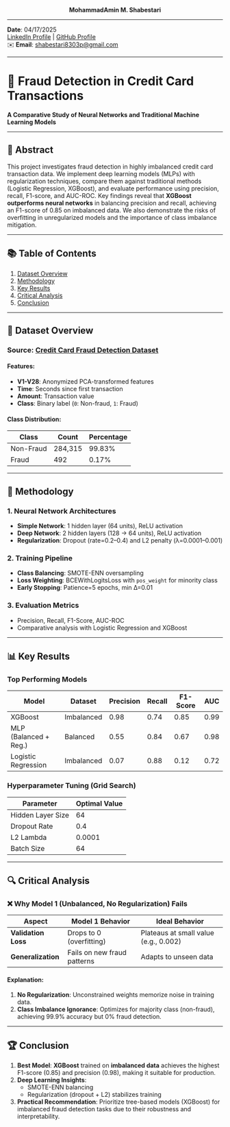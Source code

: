 <p align="center"><strong> MohammadAmin M. Shabestari </strong></p>

---

**Date**: 04/17/2025  
[LinkedIn Profile](https://www.linkedin.com/in/mohammadamin-shabestari) | [GitHub Profile](https://github.com/Msh8303)  
✉️ **Email**: shabestari8303p@gmail.com  

---

# 🏦 Fraud Detection in Credit Card Transactions  
**A Comparative Study of Neural Networks and Traditional Machine Learning Models**

---

## 📜 Abstract  
This project investigates fraud detection in highly imbalanced credit card transaction data. We implement deep learning models (MLPs) with regularization techniques, compare them against traditional methods (Logistic Regression, XGBoost), and evaluate performance using precision, recall, F1-score, and AUC-ROC. Key findings reveal that **XGBoost outperforms neural networks** in balancing precision and recall, achieving an F1-score of 0.85 on imbalanced data. We also demonstrate the risks of overfitting in unregularized models and the importance of class imbalance mitigation.

---

## 📚 Table of Contents  
1. [Dataset Overview](#-dataset-overview)  
2. [Methodology](#-methodology)  
3. [Key Results](#-key-results)  
4. [Critical Analysis](#-critical-analysis)  
5. [Conclusion](#-conclusion)  

---

## 🏦 Dataset Overview  
### **Source**: [Credit Card Fraud Detection Dataset](https://www.kaggle.com/datasets/mlg-ulb/creditcardfraud)  
#### **Features**:  
- **V1-V28**: Anonymized PCA-transformed features  
- **Time**: Seconds since first transaction  
- **Amount**: Transaction value  
- **Class**: Binary label (`0`: Non-fraud, `1`: Fraud)  

#### **Class Distribution**:  
| Class      | Count    | Percentage |  
|------------|----------|------------|  
| Non-Fraud  | 284,315  | 99.83%     |  
| Fraud      | 492      | 0.17%      |  

---

## 🧠 Methodology  
### 1. **Neural Network Architectures**  
- **Simple Network**: 1 hidden layer (64 units), ReLU activation  
- **Deep Network**: 2 hidden layers (128 → 64 units), ReLU activation  
- **Regularization**: Dropout (rate=0.2–0.4) and L2 penalty (λ=0.0001–0.001)  

### 2. **Training Pipeline**  
- **Class Balancing**: SMOTE-ENN oversampling  
- **Loss Weighting**: BCEWithLogitsLoss with `pos_weight` for minority class  
- **Early Stopping**: Patience=5 epochs, min Δ=0.01  

### 3. **Evaluation Metrics**  
- Precision, Recall, F1-Score, AUC-ROC  
- Comparative analysis with Logistic Regression and XGBoost  

---

## 📊 Key Results  
### **Top Performing Models**  
| Model                 | Dataset     | Precision | Recall | F1-Score | AUC   |  
|-----------------------|-------------|-----------|--------|----------|-------|  
| XGBoost               | Imbalanced  | 0.98      | 0.74   | 0.85     | 0.99  |  
| MLP (Balanced + Reg.) | Balanced    | 0.55      | 0.84   | 0.67     | 0.98  |  
| Logistic Regression   | Imbalanced  | 0.07      | 0.88   | 0.12     | 0.72  |  

### **Hyperparameter Tuning (Grid Search)**  
| Parameter         | Optimal Value |  
|-------------------|---------------|  
| Hidden Layer Size | 64            |  
| Dropout Rate      | 0.4           |  
| L2 Lambda         | 0.0001        |  
| Batch Size        | 64            |  

---

## 🔍 Critical Analysis  
### ❌ **Why Model 1 (Unbalanced, No Regularization) Fails**  
| Aspect               | Model 1 Behavior                | Ideal Behavior                  |  
|----------------------|----------------------------------|---------------------------------|  
| **Validation Loss**  | Drops to 0 (overfitting)        | Plateaus at small value (e.g., 0.002) |
| **Generalization**   | Fails on new fraud patterns     | Adapts to unseen data           |  

#### **Explanation**:  
1. **No Regularization**: Unconstrained weights memorize noise in training data.  
2. **Class Imbalance Ignorance**: Optimizes for majority class (non-fraud), achieving 99.9% accuracy but 0% fraud detection. 

---

## 🏆 Conclusion  
1. **Best Model**: **XGBoost** trained on **imbalanced data** achieves the highest F1-score (0.85) and precision (0.98), making it suitable for production.  
2. **Deep Learning Insights**:  
   - SMOTE-ENN balancing 
   - Regularization (dropout + L2) stabilizes training 
3. **Practical Recommendation**: Prioritize tree-based models (XGBoost) for imbalanced fraud detection tasks due to their robustness and interpretability.  

